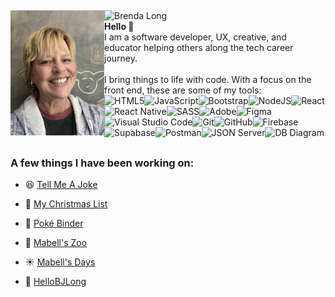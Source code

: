 ## 
<img src="bjlong-github.jpg" width="150px" align="left" />

![Brenda Long](https://img.shields.io/badge/-...%20%3C%28%C2%B0.%C2%B0%29%3E%20...%20%40%28%20o%20.%20o%20%29%40%20...%20%28%EF%BD%A1%E2%96%BC%E7%9A%BF%E2%96%BC%29%20...-limegreen?style=for-the-badge) <br /><strong>Hello 👋 </strong> <br/> I am a software developer, UX, creative, and educator helping others along the tech career journey. <br/><br/>I bring things to life with code. With a focus on the front end, these are some of my tools: <br/>![HTML5](https://img.shields.io/badge/html5-%23E34F26.svg?style=for-the-badge&logo=html5&logoColor=white)![JavaScript](https://img.shields.io/badge/javascript-%23323330.svg?style=for-the-badge&logo=javascript&logoColor=%23F7DF1E)![Bootstrap](https://img.shields.io/badge/bootstrap-%23563D7C.svg?style=for-the-badge&logo=bootstrap&logoColor=white)![NodeJS](https://img.shields.io/badge/node.js-6DA55F?style=for-the-badge&logo=node.js&logoColor=white)![React](https://img.shields.io/badge/react-%2320232a.svg?style=for-the-badge&logo=react&logoColor=%2361DAFB)![React Native](https://img.shields.io/badge/react_native-%2361dafb.svg?style=for-the-badge&logo=react&logoColor=%2320232a)![SASS](https://img.shields.io/badge/SASS-hotpink.svg?style=for-the-badge&logo=SASS&logoColor=white)![Adobe](https://img.shields.io/badge/adobe-%23FF0000.svg?style=for-the-badge&logo=adobe&logoColor=black)![Figma](https://img.shields.io/badge/figma-%23C7B9FF.svg?style=for-the-badge&logo=figma&logoColor=white)![Visual Studio Code](https://img.shields.io/badge/Visual%20Studio%20Code-0078d7.svg?style=for-the-badge&logo=visual-studio-code&logoColor=white)![Git](https://img.shields.io/badge/git-%23F05033.svg?style=for-the-badge&logo=git&logoColor=white)![GitHub](https://img.shields.io/badge/github-%23121011.svg?style=for-the-badge&logo=github&logoColor=white)![Firebase](https://img.shields.io/badge/firebase-%23039BE5.svg?style=for-the-badge&logo=firebase)![Supabase](https://img.shields.io/badge/Supabase-3ECF8E?style=for-the-badge&logo=supabase&logoColor=white)![Postman](https://img.shields.io/badge/Postman-FF6C37?style=for-the-badge&logo=postman&logoColor=white)![JSON Server](https://img.shields.io/badge/-JSON--Server-lightgrey?style=for-the-badge)![DB Diagram](https://img.shields.io/badge/DB%20Diagram-445f9d?style=for-the-badge&logoColor=white)
                    

##
### A few things I have been working on:
* 😆 [Tell Me A Joke](https://brendalong.github.io/tell-me-a-joke/)
* 🌲 [My Christmas List](https://brendalong.github.io/christmas-list/)
* 🦖 [Poké Binder](https://brendalong.github.io/poke-binder/)


* 🐘 [Mabell's Zoo](https://mabellszoo.com/)
* ☀️ [Mabell's Days](https://mabellsdays.com/)
* 🌮 [HelloBJLong](https://hellobjlong.com)
<!--
**brendalong/brendalong** is a ✨ _special_ ✨ repository because its `README.md` (this file) appears on your GitHub profile.

Here are some ideas to get you started:

- 🔭 I’m currently working on ...
- 🌱 I’m currently learning ...
- 👯 I’m looking to collaborate on ...
- 🤔 I’m looking for help with ...
- 💬 Ask me about ...
- 📫 How to reach me: ...
- 😄 Pronouns: ...
- ⚡ Fun fact: ...
-->
